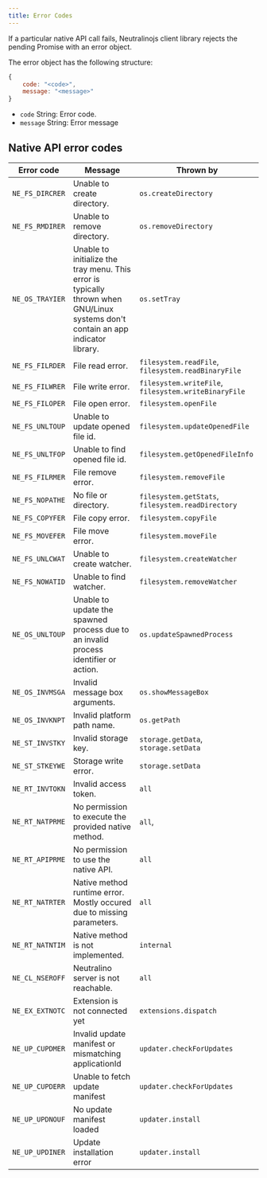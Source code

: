 ```yaml
---
title: Error Codes
---
```


If a particular native API call fails, Neutralinojs client library rejects the pending Promise with an error object.

The error object has the following structure:

```js
{
    code: "<code>",
    message: "<message>"
}
```

- `code` String: Error code.
- `message` String: Error message

## Native API error codes

| Error code                    | Message                                             | Thrown by
| --------------------------- | ------------------------------------------------------- | --------
| `NE_FS_DIRCRER`| Unable to create directory.        | `os.createDirectory`
| `NE_FS_RMDIRER`| Unable to remove directory.        | `os.removeDirectory`
| `NE_OS_TRAYIER`| Unable to initialize the tray menu. This error is typically thrown when GNU/Linux systems don't contain an app indicator library.        | `os.setTray`
| `NE_FS_FILRDER`| File read error.        | `filesystem.readFile`, `filesystem.readBinaryFile`
| `NE_FS_FILWRER`| File write error.        | `filesystem.writeFile`, `filesystem.writeBinaryFile`
| `NE_FS_FILOPER`| File open error.        | `filesystem.openFile`
| `NE_FS_UNLTOUP`| Unable to update opened file id.        | `filesystem.updateOpenedFile`
| `NE_FS_UNLTFOP`| Unable to find opened file id.        | `filesystem.getOpenedFileInfo`
| `NE_FS_FILRMER`| File remove error.        | `filesystem.removeFile`
| `NE_FS_NOPATHE`| No file or directory.        | `filesystem.getStats`, `filesystem.readDirectory`
| `NE_FS_COPYFER`| File copy error.        | `filesystem.copyFile`
| `NE_FS_MOVEFER`| File move error.        | `filesystem.moveFile`
| `NE_FS_UNLCWAT`| Unable to create watcher.        | `filesystem.createWatcher`
| `NE_FS_NOWATID`| Unable to find watcher.        | `filesystem.removeWatcher`
| `NE_OS_UNLTOUP`| Unable to update the spawned process due to an invalid process identifier or action. | `os.updateSpawnedProcess`
| `NE_OS_INVMSGA`| Invalid message box arguments.        | `os.showMessageBox`
| `NE_OS_INVKNPT`| Invalid platform path name.        | `os.getPath`
| `NE_ST_INVSTKY`| Invalid storage key.        | `storage.getData`, `storage.setData`
| `NE_ST_STKEYWE`| Storage write error.        | `storage.setData`
| `NE_RT_INVTOKN`| Invalid access token.        | `all`
| `NE_RT_NATPRME`| No permission to execute the provided native method.        | `all`,
| `NE_RT_APIPRME`| No permission to use the native API.        | `all`
| `NE_RT_NATRTER`| Native method runtime error. Mostly occured due to missing parameters.    | `all`
| `NE_RT_NATNTIM`| Native method is not implemented.        | `internal`
| `NE_CL_NSEROFF`| Neutralino server is not reachable. | `all`
| `NE_EX_EXTNOTC`| Extension is not connected yet | `extensions.dispatch`
| `NE_UP_CUPDMER`| Invalid update manifest or mismatching applicationId | `updater.checkForUpdates`
| `NE_UP_CUPDERR`| Unable to fetch update manifest | `updater.checkForUpdates`
| `NE_UP_UPDNOUF`| No update manifest loaded | `updater.install`
| `NE_UP_UPDINER`| Update installation error | `updater.install`
